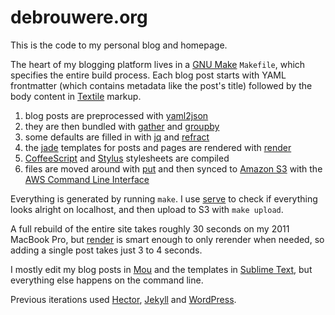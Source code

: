 # debrouwere.org

This is the code to my personal blog and homepage.

The heart of my blogging platform lives in a [GNU Make][make] `Makefile`, which specifies the entire build process. Each blog post starts with YAML frontmatter (which contains metadata like the post's title) followed by the body content in [Textile][textile] markup.

1. blog posts are preprocessed with [yaml2json][yaml2json]
2. they are then bundled with [gather][gather] and [groupby][groupby]
3. some defaults are filled in with [jq][jq] and [refract][refract]
4. the [jade][jade] templates for posts and pages are rendered with [render][render]
5. [CoffeeScript][coffeescript] and [Stylus][stylus] stylesheets are compiled
6. files are moved around with [put][put] and then synced to [Amazon S3][s3] with the [AWS Command Line Interface][aws-cli]

Everything is generated by running `make`. I use [serve][serve] to check if everything looks alright on localhost, and then upload to S3 with `make upload`.

A full rebuild of the entire site takes roughly 30 seconds on my 2011 MacBook Pro, but [render][render] is smart enough to only rerender when needed, so adding a single post takes just 3 to 4 seconds.

I mostly edit my blog posts in [Mou][mou] and the templates in [Sublime Text][sublime], but everything else happens on the command line.

Previous iterations used [Hector][hector], [Jekyll][jekyll] and [WordPress][wordpress].

[make]: http://www.gnu.org/software/make/
[textile]: http://en.wikipedia.org/wiki/Textile_(markup_language)
[yaml2json]: https://github.com/stdbrouw/yaml2json
[gather]: https://github.com/stdbrouw/gather
[groupby]: https://github.com/stdbrouw/groupby
[jq]: http://stedolan.github.io/jq/manual/
[refract]: https://github.com/stdbrouw/refract
[jade]: http://jade-lang.com/
[render]: https://github.com/stdbrouw/render
[coffeescript]: http://coffeescript.org/
[stylus]: http://learnboost.github.io/stylus/
[put]: https://github.com/stdbrouw/put
[s3]: http://aws.amazon.com/s3/
[aws-cli]: http://aws.amazon.com/cli/
[serve]: https://github.com/stdbrouw/serve
[mou]: http://mouapp.com/
[sublime]: http://www.sublimetext.com/
[hector]: https://github.com/stdbrouw/hector
[jekyll]: http://jekyllrb.com/
[wordpress]: https://wordpress.org/

